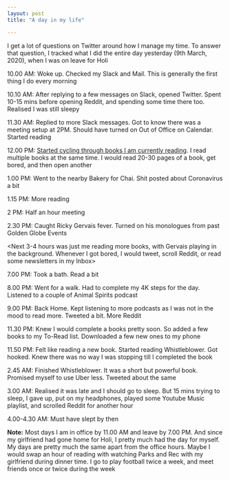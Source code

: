 ```yaml
---
layout: post
title: "A day in my life"

---
```


I get a lot of questions on Twitter around how I manage my time. To answer that question, I tracked what I did the entire day yesterday (9th March, 2020), when I was on leave for Holi

10.00 AM: Woke up. Checked my Slack and Mail. This is generally the first thing I do every morning

10.10 AM: After replying to a few messages on Slack, opened Twitter. Spent 10-15 mins before opening Reddit, and spending some time there too. Realised I was still sleepy

<Slept for another hour>

11.30 AM: Replied to more Slack messages. Got to know there was a meeting setup at 2PM. Should have turned on Out of Office on Calendar. Started reading

12.00 PM: [Started cycling through books I am currently reading](https://manassaloi.com/2020/02/08/books-list.html). I read multiple books at the same time. I would read 20-30 pages of a book, get bored, and then open another

1.00 PM: Went to the nearby Bakery for Chai. Shit posted about Coronavirus a bit

1.15 PM: More reading

2 PM: Half an hour meeting

2.30 PM: Caught Ricky Gervais fever. Turned on his monologues from past Golden Globe Events

<Next 3-4 hours was just me reading more books, with Gervais playing in the background. Whenever I got bored, I would tweet, scroll Reddit, or read some newsletters in my Inbox>

<Slept for another hour>

7.00 PM: Took a bath. Read a bit

8.00 PM: Went for a walk. Had to complete my 4K steps for the day. Listened to a couple of Animal Spirits podcast

9.00 PM: Back Home. Kept listening to more podcasts as I was not in the mood to read more. Tweeted a bit. More Reddit

11.30 PM: Knew I would complete a books pretty soon. So added a few books to my To-Read list. Downloaded a few new ones to my phone

<Late dinner>

11.50 PM: Felt like reading a new book. Started reading Whistleblower. Got hooked. Knew there was no way I was stopping till I completed the book

2.45 AM: Finished Whistleblower. It was a short but powerful book. Promised myself to use Uber less. Tweeted about the same

3.00 AM: Realised it was late and I should go to sleep. But 15 mins trying to sleep, I gave up, put on my headphones, played some Youtube Music playlist, and scrolled Reddit for another hour

4.00-4.30 AM: Must have slept by then

**Note:** Most days I am in office by 11.00 AM and leave by 7.00 PM. And since my girlfriend had gone home for Holi, I pretty much had the day for myself. My days are pretty much the same apart from the office hours. Maybe I would swap an hour of reading with watching Parks and Rec with my girlfriend during dinner time. I go to play football twice a week, and meet friends once or twice during the week
